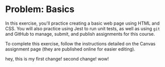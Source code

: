 # Problem: Basics

In this exercise, you'll practice creating a basic web page using HTML and CSS. You will also practice using Jest to run unit tests, as well as using `git` and GitHub to manage, submit, and publish assignments for this course.

To complete this exercise, follow the instructions detailed on the Canvas assignment page (they are published online for easier editing).

hey, this is my first change! second change! wow!

